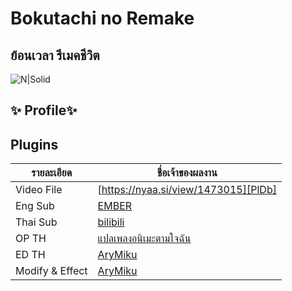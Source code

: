 # Bokutachi no Remake
## ย้อนเวลา รีเมคชีวิต

![N|Solid](https://cdn.myanimelist.net/images/anime/1871/118309l.jpg)

## ✨ Profile✨

## Plugins

| รายละเอียด | ชื่อเจ้าของผลงาน |
| ------ | ------ |
| Video File | [https://nyaa.si/view/1473015][PlDb] |
| Eng Sub | [EMBER][PlGh] |
| Thai Sub | [bilibili][PlGd] |
| OP TH | [แปลเพลงอนิเมะตามใจฉัน][PlOd] |
| ED TH | [AryMiku][PlMe] |
| Modify & Effect | [AryMiku][PlGa] |


   [PlDb]: <https://nyaa.si/view/1473015>
   [PlGh]: <https://nyaa.si/view/1473015>
   [PlGd]: <https://www.bilibili.tv/th/play/1011278>
   [PlOd]: <https://www.facebook.com/harunaparty/posts/585941766114337>
   [PlMe]: <https://www.facebook.com/AnimefunBB/>
   [PlGa]: <https://www.facebook.com/AnimefunBB/>
